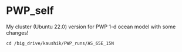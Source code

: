 # PWP_self
My cluster (Ubuntu 22.0) version for PWP 1-d ocean model with some changes!

```
cd /big_drive/kaushik/PWP_runs/AS_65E_15N
```
